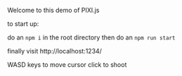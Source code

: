 Welcome to this demo of PIXI.js

to start up:

do an `npm i` in the root directory
then do an `npm run start`

finally visit http://localhost:1234/

WASD keys to move
cursor click to shoot
